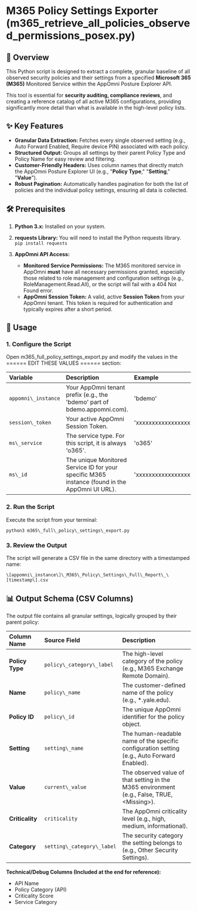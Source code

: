 # **M365 Policy Settings Exporter (m365\_retrieve\_all\_policies\_observed_permissions\_posex.py)**

## **📄 Overview**

This Python script is designed to extract a complete, granular baseline of all observed security policies and their settings from a specified **Microsoft 365 (M365)** Monitored Service within the AppOmni Posture Explorer API.

This tool is essential for **security auditing, compliance reviews**, and creating a reference catalog of all active M365 configurations, providing significantly more detail than what is available in the high-level policy lists.

## **✨ Key Features**

* **Granular Data Extraction:** Fetches every single observed setting (e.g., Auto Forward Enabled, Require device PIN) associated with each policy.  
* **Structured Output:** Groups all settings by their parent Policy Type and Policy Name for easy review and filtering.  
* **Customer-Friendly Headers:** Uses column names that directly match the AppOmni Posture Explorer UI (e.g., "**Policy Type**," "**Setting**," "**Value**").  
* **Robust Pagination:** Automatically handles pagination for both the list of policies and the individual policy settings, ensuring all data is collected.

## **🛠️ Prerequisites**

1. **Python 3.x:** Installed on your system.  
2. **requests Library:** You will need to install the Python requests library.  
   `pip install requests`

3. **AppOmni API Access:**  
   * **Monitored Service Permissions:** The M365 monitored service in AppOmni **must** have all necessary permissions granted, especially those related to role management and configuration settings (e.g., RoleManagement.Read.All), or the script will fail with a 404 Not Found error.  
   * **AppOmni Session Token:** A valid, active **Session Token** from your AppOmni tenant. This token is required for authentication and typically expires after a short period.

## **🚀 Usage**

### **1\. Configure the Script**

Open m365\_full\_policy\_settings\_export.py and modify the values in the \====== EDIT THESE VALUES \====== section:

| Variable | Description | Example |
| :---- | :---- | :---- |
| `appomni\_instance` | Your AppOmni tenant prefix (e.g., the 'bdemo' part of bdemo.appomni.com). | 'bdemo' |
| `session\_token` | Your active AppOmni Session Token. | 'xxxxxxxxxxxxxxxxx' |
| `ms\_service` | The service type. For this script, it is always 'o365'. | 'o365' |
| `ms\_id` | The unique Monitored Service ID for your specific M365 instance (found in the AppOmni UI URL). | 'xxxxxxxxxxxxxxxxx' |

### **2\. Run the Script**

Execute the script from your terminal:

`python3 m365\_full\_policy\_settings\_export.py`

### **3\. Review the Output**

The script will generate a CSV file in the same directory with a timestamped name:

`\[appomni\_instance\]\_M365\_Policy\_Settings\_Full\_Report\_\[timestamp\].csv`

## **📊 Output Schema (CSV Columns)**

The output file contains all granular settings, logically grouped by their parent policy:

| Column Name | Source Field | Description |
| :---- | :---- | :---- |
| **Policy Type** | `policy\_category\_label` | The high-level category of the policy (e.g., M365 Exchange Remote Domain). |
| **Name** | `policy\_name` | The customer-defined name of the policy (e.g., \*.yale.edu). |
| **Policy ID** | `policy\_id` | The unique AppOmni identifier for the policy object. |
| **Setting** | `setting\_name` | The human-readable name of the specific configuration setting (e.g., Auto Forward Enabled). |
| **Value** | `current\_value` | The observed value of that setting in the M365 environment (e.g., False, TRUE, \<Missing\>). |
| **Criticality** | `criticality` | The AppOmni criticality level (e.g., high, medium, informational). |
| **Category** | `setting\_category\_label` | The security category the setting belongs to (e.g., Other Security Settings). |

**Technical/Debug Columns (Included at the end for reference):**

* API Name  
* Policy Category (API)  
* Criticality Score  
* Service Category
